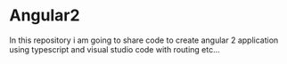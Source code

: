 # Angular2
In this repository i am going to share code to create angular 2 application  using typescript and visual studio code with routing etc... 

